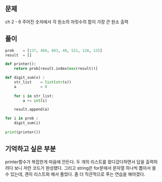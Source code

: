 ## 문제  
ch 2 - 6
주어진 숫자에서 각 원소의 자릿수의 합이 가장 큰 원소 출력

## 풀이
```python
prob    = [137, 460, 603, 40, 521, 128, 125]
result  = []

def printer():
    return prob[result.index(max(result))]

def digit_sum(x) :
    str_list    = list(str(x))
    a           = 0
    
    for i in str_list:
        a += int(i)

    result.append(a)

for i in prob :
    digit_sum(i)
    
print(printer())
```


## 기억하고 싶은 부분
printer함수가 복잡한게 마음에 안든다. 두 개의 리스트를 왔다갔다하면서 답을 출력하려다 보니 저런 코드가 완성됐다. 
그리고 string은 for문에서 문자열 하나씩 뽑아서 쓸 수 있는데, 괜히 리스트화 해서 풀었다. 
좀 더 직관적으로 푸는 연습을 해야겠다. 
